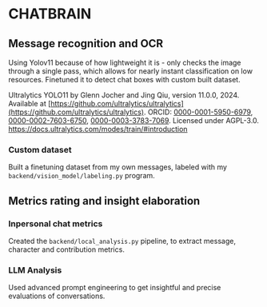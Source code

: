 # CHATBRAIN

## Message recognition and OCR
Using Yolov11 because of how lightweight it is - only checks the image through a single pass, which allows for nearly instant classification on low resources. Finetuned it to detect chat boxes with custom built dataset.

Ultralytics YOLO11 by Glenn Jocher and Jing Qiu, version 11.0.0, 2024. Available at [https://github.com/ultralytics/ultralytics](https://github.com/ultralytics/ultralytics). ORCID: [0000-0001-5950-6979](https://orcid.org/0000-0001-5950-6979), [0000-0002-7603-6750](https://orcid.org/0000-0002-7603-6750), [0000-0003-3783-7069](https://orcid.org/0000-0003-3783-7069). Licensed under AGPL-3.0.
https://docs.ultralytics.com/modes/train/#introduction


### Custom dataset
Built a finetuning dataset from my own messages, labeled with my `backend/vision_model/labeling.py` program.

## Metrics rating and insight elaboration
### Inpersonal chat metrics
Created the `backend/local_analysis.py` pipeline, to extract message, character and contribution metrics.
### LLM Analysis
Used advanced prompt engineering to get insightful and precise evaluations of conversations.

